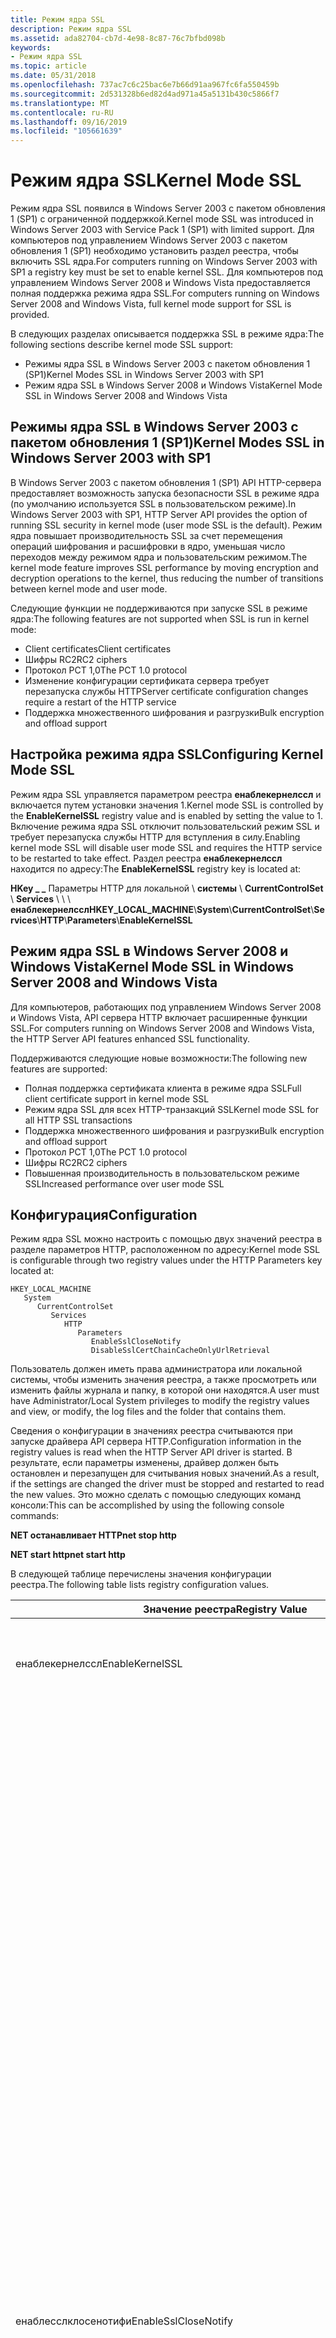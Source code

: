 ```yaml
---
title: Режим ядра SSL
description: Режим ядра SSL
ms.assetid: ada82704-cb7d-4e98-8c87-76c7bfbd098b
keywords:
- Режим ядра SSL
ms.topic: article
ms.date: 05/31/2018
ms.openlocfilehash: 737ac7c6c25bac6e7b66d91aa967fc6fa550459b
ms.sourcegitcommit: 2d531328b6ed82d4ad971a45a5131b430c5866f7
ms.translationtype: MT
ms.contentlocale: ru-RU
ms.lasthandoff: 09/16/2019
ms.locfileid: "105661639"
---
```

# <a name="kernel-mode-ssl"></a><span data-ttu-id="831a0-104">Режим ядра SSL</span><span class="sxs-lookup"><span data-stu-id="831a0-104">Kernel Mode SSL</span></span>

<span data-ttu-id="831a0-105">Режим ядра SSL появился в Windows Server 2003 с пакетом обновления 1 (SP1) с ограниченной поддержкой.</span><span class="sxs-lookup"><span data-stu-id="831a0-105">Kernel mode SSL was introduced in Windows Server 2003 with Service Pack 1 (SP1) with limited support.</span></span> <span data-ttu-id="831a0-106">Для компьютеров под управлением Windows Server 2003 с пакетом обновления 1 (SP1) необходимо установить раздел реестра, чтобы включить SSL ядра.</span><span class="sxs-lookup"><span data-stu-id="831a0-106">For computers running on Windows Server 2003 with SP1 a registry key must be set to enable kernel SSL.</span></span> <span data-ttu-id="831a0-107">Для компьютеров под управлением Windows Server 2008 и Windows Vista предоставляется полная поддержка режима ядра SSL.</span><span class="sxs-lookup"><span data-stu-id="831a0-107">For computers running on Windows Server 2008 and Windows Vista, full kernel mode support for SSL is provided.</span></span>

<span data-ttu-id="831a0-108">В следующих разделах описывается поддержка SSL в режиме ядра:</span><span class="sxs-lookup"><span data-stu-id="831a0-108">The following sections describe kernel mode SSL support:</span></span>

-   <span data-ttu-id="831a0-109">Режимы ядра SSL в Windows Server 2003 с пакетом обновления 1 (SP1)</span><span class="sxs-lookup"><span data-stu-id="831a0-109">Kernel Modes SSL in Windows Server 2003 with SP1</span></span>
-   <span data-ttu-id="831a0-110">Режим ядра SSL в Windows Server 2008 и Windows Vista</span><span class="sxs-lookup"><span data-stu-id="831a0-110">Kernel Mode SSL in Windows Server 2008 and Windows Vista</span></span>

## <a name="kernel-modes-ssl-in-windows-server-2003-with-sp1"></a><span data-ttu-id="831a0-111">Режимы ядра SSL в Windows Server 2003 с пакетом обновления 1 (SP1)</span><span class="sxs-lookup"><span data-stu-id="831a0-111">Kernel Modes SSL in Windows Server 2003 with SP1</span></span>

<span data-ttu-id="831a0-112">В Windows Server 2003 с пакетом обновления 1 (SP1) API HTTP-сервера предоставляет возможность запуска безопасности SSL в режиме ядра (по умолчанию используется SSL в пользовательском режиме).</span><span class="sxs-lookup"><span data-stu-id="831a0-112">In Windows Server 2003 with SP1, HTTP Server API provides the option of running SSL security in kernel mode (user mode SSL is the default).</span></span> <span data-ttu-id="831a0-113">Режим ядра повышает производительность SSL за счет перемещения операций шифрования и расшифровки в ядро, уменьшая число переходов между режимом ядра и пользовательским режимом.</span><span class="sxs-lookup"><span data-stu-id="831a0-113">The kernel mode feature improves SSL performance by moving encryption and decryption operations to the kernel, thus reducing the number of transitions between kernel mode and user mode.</span></span>

<span data-ttu-id="831a0-114">Следующие функции не поддерживаются при запуске SSL в режиме ядра:</span><span class="sxs-lookup"><span data-stu-id="831a0-114">The following features are not supported when SSL is run in kernel mode:</span></span>

-   <span data-ttu-id="831a0-115">Client certificates</span><span class="sxs-lookup"><span data-stu-id="831a0-115">Client certificates</span></span>
-   <span data-ttu-id="831a0-116">Шифры RC2</span><span class="sxs-lookup"><span data-stu-id="831a0-116">RC2 ciphers</span></span>
-   <span data-ttu-id="831a0-117">Протокол PCT 1,0</span><span class="sxs-lookup"><span data-stu-id="831a0-117">The PCT 1.0 protocol</span></span>
-   <span data-ttu-id="831a0-118">Изменение конфигурации сертификата сервера требует перезапуска службы HTTP</span><span class="sxs-lookup"><span data-stu-id="831a0-118">Server certificate configuration changes require a restart of the HTTP service</span></span>
-   <span data-ttu-id="831a0-119">Поддержка множественного шифрования и разгрузки</span><span class="sxs-lookup"><span data-stu-id="831a0-119">Bulk encryption and offload support</span></span>

## <a name="configuring-kernel-mode-ssl"></a><span data-ttu-id="831a0-120">Настройка режима ядра SSL</span><span class="sxs-lookup"><span data-stu-id="831a0-120">Configuring Kernel Mode SSL</span></span>

<span data-ttu-id="831a0-121">Режим ядра SSL управляется параметром реестра **енаблекернелссл** и включается путем установки значения 1.</span><span class="sxs-lookup"><span data-stu-id="831a0-121">Kernel mode SSL is controlled by the **EnableKernelSSL** registry value and is enabled by setting the value to 1.</span></span> <span data-ttu-id="831a0-122">Включение режима ядра SSL отключит пользовательский режим SSL и требует перезапуска службы HTTP для вступления в силу.</span><span class="sxs-lookup"><span data-stu-id="831a0-122">Enabling kernel mode SSL will disable user mode SSL and requires the HTTP service to be restarted to take effect.</span></span> <span data-ttu-id="831a0-123">Раздел реестра **енаблекернелссл** находится по адресу:</span><span class="sxs-lookup"><span data-stu-id="831a0-123">The **EnableKernelSSL** registry key is located at:</span></span>

<span data-ttu-id="831a0-124">**HKey \_ \_** Параметры HTTP для локальной \\ **системы** \\ **CurrentControlSet** \\ **Services** \\  \\  \\ **енаблекернелссл**</span><span class="sxs-lookup"><span data-stu-id="831a0-124">**HKEY\_LOCAL\_MACHINE**\\**System**\\**CurrentControlSet**\\**Services**\\**HTTP**\\**Parameters**\\**EnableKernelSSL**</span></span>

## <a name="kernel-mode-ssl-in-windows-server-2008-and-windows-vista"></a><span data-ttu-id="831a0-125">Режим ядра SSL в Windows Server 2008 и Windows Vista</span><span class="sxs-lookup"><span data-stu-id="831a0-125">Kernel Mode SSL in Windows Server 2008 and Windows Vista</span></span>

<span data-ttu-id="831a0-126">Для компьютеров, работающих под управлением Windows Server 2008 и Windows Vista, API сервера HTTP включает расширенные функции SSL.</span><span class="sxs-lookup"><span data-stu-id="831a0-126">For computers running on Windows Server 2008 and Windows Vista, the HTTP Server API features enhanced SSL functionality.</span></span>

<span data-ttu-id="831a0-127">Поддерживаются следующие новые возможности:</span><span class="sxs-lookup"><span data-stu-id="831a0-127">The following new features are supported:</span></span>

-   <span data-ttu-id="831a0-128">Полная поддержка сертификата клиента в режиме ядра SSL</span><span class="sxs-lookup"><span data-stu-id="831a0-128">Full client certificate support in kernel mode SSL</span></span>
-   <span data-ttu-id="831a0-129">Режим ядра SSL для всех HTTP-транзакций SSL</span><span class="sxs-lookup"><span data-stu-id="831a0-129">Kernel mode SSL for all HTTP SSL transactions</span></span>
-   <span data-ttu-id="831a0-130">Поддержка множественного шифрования и разгрузки</span><span class="sxs-lookup"><span data-stu-id="831a0-130">Bulk encryption and offload support</span></span>
-   <span data-ttu-id="831a0-131">Протокол PCT 1,0</span><span class="sxs-lookup"><span data-stu-id="831a0-131">The PCT 1.0 protocol</span></span>
-   <span data-ttu-id="831a0-132">Шифры RC2</span><span class="sxs-lookup"><span data-stu-id="831a0-132">RC2 ciphers</span></span>
-   <span data-ttu-id="831a0-133">Повышенная производительность в пользовательском режиме SSL</span><span class="sxs-lookup"><span data-stu-id="831a0-133">Increased performance over user mode SSL</span></span>

## <a name="configuration"></a><span data-ttu-id="831a0-134">Конфигурация</span><span class="sxs-lookup"><span data-stu-id="831a0-134">Configuration</span></span>

<span data-ttu-id="831a0-135">Режим ядра SSL можно настроить с помощью двух значений реестра в разделе параметров HTTP, расположенном по адресу:</span><span class="sxs-lookup"><span data-stu-id="831a0-135">Kernel mode SSL is configurable through two registry values under the HTTP Parameters key located at:</span></span>

```
HKEY_LOCAL_MACHINE
   System
      CurrentControlSet
         Services
            HTTP
               Parameters
                  EnableSslCloseNotify
                  DisableSslCertChainCacheOnlyUrlRetrieval
```

<span data-ttu-id="831a0-136">Пользователь должен иметь права администратора или локальной системы, чтобы изменить значения реестра, а также просмотреть или изменить файлы журнала и папку, в которой они находятся.</span><span class="sxs-lookup"><span data-stu-id="831a0-136">A user must have Administrator/Local System privileges to modify the registry values and view, or modify, the log files and the folder that contains them.</span></span>

<span data-ttu-id="831a0-137">Сведения о конфигурации в значениях реестра считываются при запуске драйвера API сервера HTTP.</span><span class="sxs-lookup"><span data-stu-id="831a0-137">Configuration information in the registry values is read when the HTTP Server API driver is started.</span></span> <span data-ttu-id="831a0-138">В результате, если параметры изменены, драйвер должен быть остановлен и перезапущен для считывания новых значений.</span><span class="sxs-lookup"><span data-stu-id="831a0-138">As a result, if the settings are changed the driver must be stopped and restarted to read the new values.</span></span> <span data-ttu-id="831a0-139">Это можно сделать с помощью следующих команд консоли:</span><span class="sxs-lookup"><span data-stu-id="831a0-139">This can be accomplished by using the following console commands:</span></span>

<span data-ttu-id="831a0-140">**NET останавливает HTTP**</span><span class="sxs-lookup"><span data-stu-id="831a0-140">**net stop http**</span></span>

<span data-ttu-id="831a0-141">**NET start http**</span><span class="sxs-lookup"><span data-stu-id="831a0-141">**net start http**</span></span>

<span data-ttu-id="831a0-142">В следующей таблице перечислены значения конфигурации реестра.</span><span class="sxs-lookup"><span data-stu-id="831a0-142">The following table lists registry configuration values.</span></span>



<table>
<colgroup>
<col style="width: 50%" />
<col style="width: 50%" />
</colgroup>
<thead>
<tr class="header">
<th><span data-ttu-id="831a0-143">Значение реестра</span><span class="sxs-lookup"><span data-stu-id="831a0-143">Registry Value</span></span></th>
<th><span data-ttu-id="831a0-144">Описание</span><span class="sxs-lookup"><span data-stu-id="831a0-144">Description</span></span></th>
</tr>
</thead>
<tbody>
<tr class="odd">
<td><span data-ttu-id="831a0-145">енаблекернелссл</span><span class="sxs-lookup"><span data-stu-id="831a0-145">EnableKernelSSL</span></span></td>
<td><span data-ttu-id="831a0-146"><strong>Windows Server 2008 и Windows Vista:</strong> Это значение реестра устарело.</span><span class="sxs-lookup"><span data-stu-id="831a0-146"><strong>Windows Server 2008 and Windows Vista:</strong> This registry value is obsolete.</span></span><br/></td>
</tr>
<tr class="even">
<td><span data-ttu-id="831a0-147">енаблесслклосенотифи</span><span class="sxs-lookup"><span data-stu-id="831a0-147">EnableSslCloseNotify</span></span></td>
<td><span data-ttu-id="831a0-148">Значение <strong>типа DWORD</strong> , равное <strong>true</strong> , чтобы включить функцию Close-notify, или <strong>false</strong> , чтобы отключить требование Close-notify.</span><span class="sxs-lookup"><span data-stu-id="831a0-148">A <strong>DWORD</strong> value that is set to <strong>TRUE</strong> to enable close-notify, or <strong>FALSE</strong> to disable the close-notify requirement.</span></span> <span data-ttu-id="831a0-149">По умолчанию Close — notify отключен.</span><span class="sxs-lookup"><span data-stu-id="831a0-149">Close-notify is disabled by default.</span></span><br/> <span data-ttu-id="831a0-150">Если параметр Close-notify включен, клиентское приложение должно отправить сообщение Close (уведомление) перед закрытием TCP-подключений.</span><span class="sxs-lookup"><span data-stu-id="831a0-150">When close-notify is enabled, the client application is required to send a close-notify message before closing TCP connections.</span></span> <span data-ttu-id="831a0-151">API-интерфейс сервера HTTP также отправляет запрос Close — notify перед закрытием соединения.</span><span class="sxs-lookup"><span data-stu-id="831a0-151">The HTTP Server API also sends a close-notify before closing the connection.</span></span><br/> <span data-ttu-id="831a0-152">Если функция Close-notify включена и клиент отправляет сообщение Close-notify, то API HTTP-сервера будет повторно использовать сеанс SSL при последующих подключениях к клиенту.</span><span class="sxs-lookup"><span data-stu-id="831a0-152">When close-notify is enabled, and the client sends a close-notify message, the HTTP Server API will reuse the SSL session on future connections to the client.</span></span> <span data-ttu-id="831a0-153">Если клиент не отправляет сообщение Close-notify, API сервера HTTP не будет повторно использовать тот же сеанс SSL для будущих соединений.</span><span class="sxs-lookup"><span data-stu-id="831a0-153">If the client does not send a close-notify, the HTTP Server API will not reuse the same SSL session on future connections.</span></span> <span data-ttu-id="831a0-154">Таким образом, для нового подключения активируется полное подтверждение SSL, что снижает производительность.</span><span class="sxs-lookup"><span data-stu-id="831a0-154">Thus, a full SSL handshake is triggered on the new connection thereby reducing performance.</span></span> <br/>
<blockquote>
[!Note]<br />
<span data-ttu-id="831a0-155">Включение функции Close — notify помогает устранить атаки усечения для HTTPS-запросов и ответов.</span><span class="sxs-lookup"><span data-stu-id="831a0-155">Enabling close-notify helps mitigate truncation attacks against the HTTPS requests and responses.</span></span>
</blockquote>
<br/> <br/> <span data-ttu-id="831a0-156">Если функция Close-notify отключена, API сервера HTTP повторно использует сеанс SSL для будущих подключений.</span><span class="sxs-lookup"><span data-stu-id="831a0-156">When close-notify is disabled, the HTTP Server API reuses the SSL session for future connections.</span></span><br/></td>
</tr>
<tr class="odd">
<td><span data-ttu-id="831a0-157">дисаблесслцертчаинкачеонлюрлретриевал</span><span class="sxs-lookup"><span data-stu-id="831a0-157">DisableSslCertChainCacheOnlyUrlRetrieval</span></span></td>
<td><span data-ttu-id="831a0-158">Значение <strong>типа DWORD</strong> , равное <strong>true</strong> , чтобы разрешить API HTTP-сервера получать промежуточные сертификаты из Интернета или локального хранилища или <strong>false</strong> для получения промежуточных сертификатов только из локального хранилища.</span><span class="sxs-lookup"><span data-stu-id="831a0-158">A <strong>DWORD</strong> value that is set to <strong>TRUE</strong> to enable the HTTP Server API to retrieve intermediate certificates from either the Internet, or the local store, or <strong>FALSE</strong> to retrieve intermediate certificates from the local store only.</span></span> <span data-ttu-id="831a0-159">Значение реестра по умолчанию — <strong>false</strong>.</span><span class="sxs-lookup"><span data-stu-id="831a0-159">The default registry value is <strong>FALSE</strong>.</span></span><br/> <span data-ttu-id="831a0-160">По умолчанию API сервера HTTP создает цепочку сертификатов клиента, получая промежуточные сертификаты из промежуточного хранилища центра сертификации под учетной записью локального компьютера.</span><span class="sxs-lookup"><span data-stu-id="831a0-160">By default, the HTTP Server API builds a client certificate chain by retrieving the intermediate certificates from the Intermediate Certificate Authority store under the local machine account.</span></span> <span data-ttu-id="831a0-161">Установка этого значения равным <strong>true</strong> позволяет API-интерфейсу сервера HTTP получать промежуточные сертификаты не только из локального хранилища, но и из промежуточного центра сертификации в Интернете.</span><span class="sxs-lookup"><span data-stu-id="831a0-161">Setting this value to <strong>TRUE</strong> enables the HTTP Server API to retrieve the intermediate certificates not only from the local store, but also from the Intermediate Certificate Authority on the Internet.</span></span><br/></td>
</tr>
</tbody>
</table>



 

 

 





